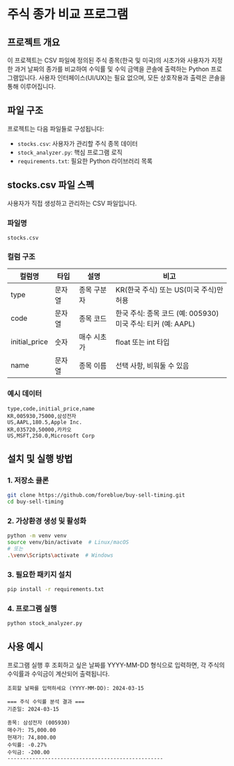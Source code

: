 # 주식 종가 비교 프로그램

## 프로젝트 개요
이 프로젝트는 CSV 파일에 정의된 주식 종목(한국 및 미국)의 시초가와 사용자가 지정한 과거 날짜의 종가를 비교하여 수익률 및 수익 금액을 콘솔에 출력하는 Python 프로그램입니다. 사용자 인터페이스(UI/UX)는 필요 없으며, 모든 상호작용과 출력은 콘솔을 통해 이루어집니다.

## 파일 구조
프로젝트는 다음 파일들로 구성됩니다:

- `stocks.csv`: 사용자가 관리할 주식 종목 데이터
- `stock_analyzer.py`: 핵심 프로그램 로직
- `requirements.txt`: 필요한 Python 라이브러리 목록

## stocks.csv 파일 스펙
사용자가 직접 생성하고 관리하는 CSV 파일입니다.

### 파일명
`stocks.csv`

### 컬럼 구조
| 컬럼명 | 타입 | 설명 | 비고 |
|--------|------|------|------|
| type | 문자열 | 종목 구분자 | KR(한국 주식) 또는 US(미국 주식)만 허용 |
| code | 문자열 | 종목 코드 | 한국 주식: 종목 코드 (예: 005930)<br>미국 주식: 티커 (예: AAPL) |
| initial_price | 숫자 | 매수 시초가 | float 또는 int 타입 |
| name | 문자열 | 종목 이름 | 선택 사항, 비워둘 수 있음 |

### 예시 데이터
```csv
type,code,initial_price,name
KR,005930,75000,삼성전자
US,AAPL,180.5,Apple Inc.
KR,035720,50000,카카오
US,MSFT,250.0,Microsoft Corp
```

## 설치 및 실행 방법

### 1. 저장소 클론
```bash
git clone https://github.com/foreblue/buy-sell-timing.git
cd buy-sell-timing
```

### 2. 가상환경 생성 및 활성화
```bash
python -m venv venv
source venv/bin/activate  # Linux/macOS
# 또는
.\venv\Scripts\activate  # Windows
```

### 3. 필요한 패키지 설치
```bash
pip install -r requirements.txt
```

### 4. 프로그램 실행
```bash
python stock_analyzer.py
```

## 사용 예시
프로그램 실행 후 조회하고 싶은 날짜를 YYYY-MM-DD 형식으로 입력하면, 각 주식의 수익률과 수익금이 계산되어 출력됩니다.

```
조회할 날짜를 입력하세요 (YYYY-MM-DD): 2024-03-15

=== 주식 수익률 분석 결과 ===
기준일: 2024-03-15

종목: 삼성전자 (005930)
매수가: 75,000.00
현재가: 74,800.00
수익률: -0.27%
수익금: -200.00
--------------------------------------------------